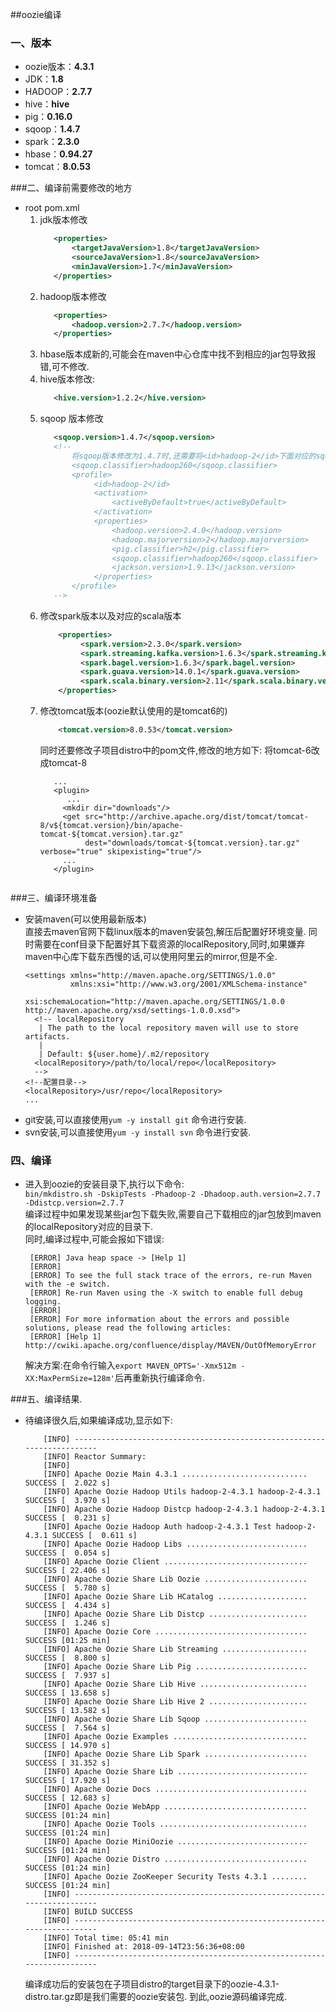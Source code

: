##oozie编译
### 一、版本
 - oozie版本：**4.3.1**
 - JDK：**1.8**
 - HADOOP：**2.7.7**
 - hive：**hive**
 - pig：**0.16.0**
 - sqoop：**1.4.7**
 - spark：**2.3.0**
 - hbase：**0.94.27**
 - tomcat：**8.0.53**
 
###二、编译前需要修改的地方
 - root pom.xml
    1. jdk版本修改
        ```xml
           <properties>
               <targetJavaVersion>1.8</targetJavaVersion>
               <sourceJavaVersion>1.8</sourceJavaVersion>
               <minJavaVersion>1.7</minJavaVersion>
           </properties>
        ```
    2. hadoop版本修改
        ```xml
           <properties>
               <hadoop.version>2.7.7</hadoop.version>
           </properties>
        ```
    3. hbase版本成新的,可能会在maven中心仓库中找不到相应的jar包导致报错,可不修改.
    4. hive版本修改:
        ```xml
           <hive.version>1.2.2</hive.version>
        ```
    5. sqoop 版本修改
        ```xml
           <sqoop.version>1.4.7</sqoop.version>
           <!--
               将sqoop版本修改为1.4.7时,还需要将<id>hadoop-2</id>下面对应的sqoop.classifier值改成hadoop260
               <sqoop.classifier>hadoop260</sqoop.classifier>
               <profile>
                    <id>hadoop-2</id>
                    <activation>
                        <activeByDefault>true</activeByDefault>
                    </activation>
                    <properties>
                        <hadoop.version>2.4.0</hadoop.version>
                        <hadoop.majorversion>2</hadoop.majorversion>
                        <pig.classifier>h2</pig.classifier>
                        <sqoop.classifier>hadoop260</sqoop.classifier>
                        <jackson.version>1.9.13</jackson.version>
                    </properties>
               </profile>
           -->
        ```
    6. 修改spark版本以及对应的scala版本
       ```xml
           <properties>
                <spark.version>2.3.0</spark.version>
                <spark.streaming.kafka.version>1.6.3</spark.streaming.kafka.version>
                <spark.bagel.version>1.6.3</spark.bagel.version>
                <spark.guava.version>14.0.1</spark.guava.version>
                <spark.scala.binary.version>2.11</spark.scala.binary.version>
           </properties>
       ```
    7. 修改tomcat版本(oozie默认使用的是tomcat6的)
        ```xml
            <tomcat.version>8.0.53</tomcat.version>
        ```
        同时还要修改子项目distro中的pom文件,修改的地方如下:
        将tomcat-6改成tomcat-8
        ```
           ...
           <plugin>
              ...   
             <mkdir dir="downloads"/>
             <get src="http://archive.apache.org/dist/tomcat/tomcat-8/v${tomcat.version}/bin/apache-tomcat-${tomcat.version}.tar.gz"
                  dest="downloads/tomcat-${tomcat.version}.tar.gz" verbose="true" skipexisting="true"/>
             ...
           </plugin>
      
        ```
###三、编译环境准备
   - 安装maven(可以使用最新版本)<br/>
     直接去maven官网下载linux版本的maven安装包,解压后配置好环境变量.
     同时需要在conf目录下配置好其下载资源的localRepository,同时,如果嫌弃maven中心库下载东西慢的话,可以使用阿里云的mirror,但是不全.
     ```
     <settings xmlns="http://maven.apache.org/SETTINGS/1.0.0"
               xmlns:xsi="http://www.w3.org/2001/XMLSchema-instance"
               xsi:schemaLocation="http://maven.apache.org/SETTINGS/1.0.0 http://maven.apache.org/xsd/settings-1.0.0.xsd">
       <!-- localRepository
        | The path to the local repository maven will use to store artifacts.
        |
        | Default: ${user.home}/.m2/repository
       <localRepository>/path/to/local/repo</localRepository>
       -->
     <!--配置目录-->
     <localRepository>/usr/repo</localRepository>
     ...
     ```
   - git安装,可以直接使用`yum -y install git` 命令进行安装.
   - svn安装,可以直接使用`yum -y install svn` 命令进行安装.
   
    
### 四、编译
   - 进入到oozie的安装目录下,执行以下命令:<br/>
   `bin/mkdistro.sh -DskipTests -Phadoop-2 -Dhadoop.auth.version=2.7.7 -Ddistcp.version=2.7.7`<br/>
   编译过程中如果发现某些jar包下载失败,需要自己下载相应的jar包放到maven的localRepository对应的目录下.<br/>
   同时,编译过程中,可能会报如下错误:<br/>
        ```
         [ERROR] Java heap space -> [Help 1]
         [ERROR] 
         [ERROR] To see the full stack trace of the errors, re-run Maven with the -e switch.
         [ERROR] Re-run Maven using the -X switch to enable full debug logging.
         [ERROR] 
         [ERROR] For more information about the errors and possible solutions, please read the following articles:
         [ERROR] [Help 1] http://cwiki.apache.org/confluence/display/MAVEN/OutOfMemoryError

        ```
     解决方案:在命令行输入`export MAVEN_OPTS='-Xmx512m -XX:MaxPermSize=128m'`后再重新执行编译命令.
     
###五、编译结果.
   - 待编译很久后,如果编译成功,显示如下:
        ```
            [INFO] ------------------------------------------------------------------------
            [INFO] Reactor Summary:
            [INFO] 
            [INFO] Apache Oozie Main 4.3.1 ............................ SUCCESS [  2.022 s]
            [INFO] Apache Oozie Hadoop Utils hadoop-2-4.3.1 hadoop-2-4.3.1 SUCCESS [  3.970 s]
            [INFO] Apache Oozie Hadoop Distcp hadoop-2-4.3.1 hadoop-2-4.3.1 SUCCESS [  0.231 s]
            [INFO] Apache Oozie Hadoop Auth hadoop-2-4.3.1 Test hadoop-2-4.3.1 SUCCESS [  0.611 s]
            [INFO] Apache Oozie Hadoop Libs ........................... SUCCESS [  0.054 s]
            [INFO] Apache Oozie Client ................................ SUCCESS [ 22.406 s]
            [INFO] Apache Oozie Share Lib Oozie ....................... SUCCESS [  5.780 s]
            [INFO] Apache Oozie Share Lib HCatalog .................... SUCCESS [  4.434 s]
            [INFO] Apache Oozie Share Lib Distcp ...................... SUCCESS [  1.246 s]
            [INFO] Apache Oozie Core .................................. SUCCESS [01:25 min]
            [INFO] Apache Oozie Share Lib Streaming ................... SUCCESS [  8.800 s]
            [INFO] Apache Oozie Share Lib Pig ......................... SUCCESS [  7.937 s]
            [INFO] Apache Oozie Share Lib Hive ........................ SUCCESS [ 13.658 s]
            [INFO] Apache Oozie Share Lib Hive 2 ...................... SUCCESS [ 13.582 s]
            [INFO] Apache Oozie Share Lib Sqoop ....................... SUCCESS [  7.564 s]
            [INFO] Apache Oozie Examples .............................. SUCCESS [ 14.970 s]
            [INFO] Apache Oozie Share Lib Spark ....................... SUCCESS [ 31.352 s]
            [INFO] Apache Oozie Share Lib ............................. SUCCESS [ 17.920 s]
            [INFO] Apache Oozie Docs .................................. SUCCESS [ 12.683 s]
            [INFO] Apache Oozie WebApp ................................ SUCCESS [01:24 min]
            [INFO] Apache Oozie Tools ................................. SUCCESS [01:24 min]
            [INFO] Apache Oozie MiniOozie ............................. SUCCESS [01:24 min]
            [INFO] Apache Oozie Distro ................................ SUCCESS [01:24 min]
            [INFO] Apache Oozie ZooKeeper Security Tests 4.3.1 ........ SUCCESS [01:24 min]
            [INFO] ------------------------------------------------------------------------
            [INFO] BUILD SUCCESS
            [INFO] ------------------------------------------------------------------------
            [INFO] Total time: 05:41 min
            [INFO] Finished at: 2018-09-14T23:56:36+08:00
            [INFO] ------------------------------------------------------------------------
        ```
        编译成功后的安装包在子项目distro的target目录下的oozie-4.3.1-distro.tar.gz即是我们需要的oozie安装包.
        到此,oozie源码编译完成.